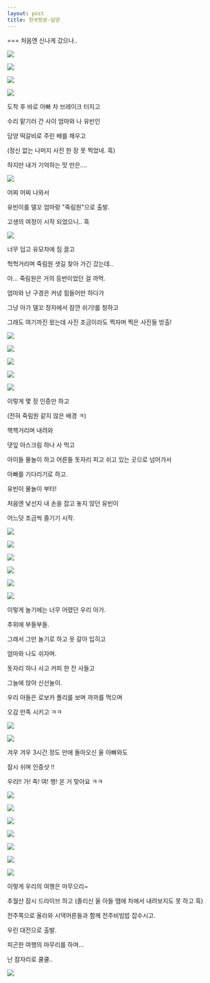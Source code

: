 ```yaml
---
layout: post
title: 한국방문-담양
---
```

===
처음엔 신나게 갔으나..

![](https://dl.dropboxusercontent.com/u/9792864/150525%20%EB%8B%B4%EC%96%91%ED%94%BC%ED%81%AC%EB%8B%89/DSC03608.JPG)


![](https://dl.dropboxusercontent.com/u/9792864/150525%20%EB%8B%B4%EC%96%91%ED%94%BC%ED%81%AC%EB%8B%89/DSC03609.JPG)


![](https://dl.dropboxusercontent.com/u/9792864/150525%20%EB%8B%B4%EC%96%91%ED%94%BC%ED%81%AC%EB%8B%89/DSC03610.JPG)


![](https://dl.dropboxusercontent.com/u/9792864/150525%20%EB%8B%B4%EC%96%91%ED%94%BC%ED%81%AC%EB%8B%89/DSC03611.JPG)


도착 후 바로 아빠 차 브레이크 터지고

수리 맡기러 간 사이 엄마와 나 유빈인 

담양 떡갈비로 주린 배를 채우고 

(정신 없는 나머지 사진 한 장 못 찍었네. 흑)

하지만 내가 기억하는 맛 만은....

![](https://ssl.pstatic.net/static/pwe/nm/st/moon_james/20_h.png)


어찌 어찌 나와서

유빈이를 델꼬 엄마랑 "죽림원"으로 출발.

고생의 여정이 시작 되었으니.. 흑

![](https://encrypted-tbn3.gstatic.com/images?q=tbn:ANd9GcSkYul-dvNrclPWw_3UxmpACzg1rlQ0EbcCZVwLj1dpsybIxV2L)


너무 덥고 유모차에 짐 끌고

헉헉거리며 죽림원 샛길 찾아 가긴 갔는데..

아... 죽림원은 거의 등반이었던 걸 까먹.

엄마와 난 구경은 커녕 힘들어만 하다가

그냥 아가 델꼬 정자에서 잠깐 쉬기!를 청하고

그래도 여기까진 왔는데 사진 조금이라도 찍자며 찍은 사진들 방출!

![](https://dl.dropboxusercontent.com/u/9792864/150525%20%EB%8B%B4%EC%96%91%ED%94%BC%ED%81%AC%EB%8B%89/20150525_141038.jpg)


![](https://dl.dropboxusercontent.com/u/9792864/150525%20%EB%8B%B4%EC%96%91%ED%94%BC%ED%81%AC%EB%8B%89/20150525_141109.jpg)


![](https://dl.dropboxusercontent.com/u/9792864/150525%20%EB%8B%B4%EC%96%91%ED%94%BC%ED%81%AC%EB%8B%89/20150525_141154.jpg)


![](https://dl.dropboxusercontent.com/u/9792864/150525%20%EB%8B%B4%EC%96%91%ED%94%BC%ED%81%AC%EB%8B%89/20150525_141209.jpg)


![](https://dl.dropboxusercontent.com/u/9792864/150525%20%EB%8B%B4%EC%96%91%ED%94%BC%ED%81%AC%EB%8B%89/20150525_141223.jpg)


이렇게 몇 장 인증만 하고

(전혀 죽림원 같지 않은 배경 ㅋ)

헥헥거리며 내려와

댓잎 아스크림 하나 사 먹고

아이들 물놀이 하고 어른들 돗자리 피고 쉬고 있는 곳으로 넘어가서

아빠를 기다리기로 하고.

유빈이 물놀이 부터!

처음엔 낯선지 내 손을 잡고 놓지 않던 유빈이

어느덧 조금씩 즐기기 시작.

![](https://dl.dropboxusercontent.com/u/9792864/150525%20%EB%8B%B4%EC%96%91%ED%94%BC%ED%81%AC%EB%8B%89/20150525_150907.jpg)


![](https://dl.dropboxusercontent.com/u/9792864/150525%20%EB%8B%B4%EC%96%91%ED%94%BC%ED%81%AC%EB%8B%89/20150525_150915.jpg)


![](https://dl.dropboxusercontent.com/u/9792864/150525%20%EB%8B%B4%EC%96%91%ED%94%BC%ED%81%AC%EB%8B%89/20150525_150936.jpg)


![](https://dl.dropboxusercontent.com/u/9792864/150525%20%EB%8B%B4%EC%96%91%ED%94%BC%ED%81%AC%EB%8B%89/20150525_150951.jpg)


![](https://dl.dropboxusercontent.com/u/9792864/150525%20%EB%8B%B4%EC%96%91%ED%94%BC%ED%81%AC%EB%8B%89/20150525_151025.jpg)


![](https://dl.dropboxusercontent.com/u/9792864/150525%20%EB%8B%B4%EC%96%91%ED%94%BC%ED%81%AC%EB%8B%89/20150525_151041.jpg)


이렇게 놀기에는 너무 어렸던 우리 아가.

추위에 부들부들.

그래서 그만 놀기로 하고 옷 갈아 입히고

엄마와 나도 쉬자며.

돗자리 하나 사고 커피 한 잔 사들고

그늘에 앉아 신선놀이.

우리 아들은 로보카 폴리를 보며 까까를 먹으며

오감 만족 시키고 ㅋㅋ

![](ttps://dl.dropboxusercontent.com/u/9792864/150525%20%EB%8B%B4%EC%96%91%ED%94%BC%ED%81%AC%EB%8B%89/20150525_160456.jpg)


![](https://dl.dropboxusercontent.com/u/9792864/150525%20%EB%8B%B4%EC%96%91%ED%94%BC%ED%81%AC%EB%8B%89/20150525_160541.jpg)


겨우 겨우 3시간 정도 만에 돌아오신 울 아빠와도

잠시 쉬며 인증샷 !!

우리!! 가! 족! 여! 행! 온 거 맞아요 ㅋㅋ

![](https://dl.dropboxusercontent.com/u/9792864/150525%20%EB%8B%B4%EC%96%91%ED%94%BC%ED%81%AC%EB%8B%89/20150525_163309.jpg)


![](https://dl.dropboxusercontent.com/u/9792864/150525%20%EB%8B%B4%EC%96%91%ED%94%BC%ED%81%AC%EB%8B%89/20150525_163331.jpg)


![](https://dl.dropboxusercontent.com/u/9792864/150525%20%EB%8B%B4%EC%96%91%ED%94%BC%ED%81%AC%EB%8B%89/20150525_163335.jpg)


![](https://dl.dropboxusercontent.com/u/9792864/150525%20%EB%8B%B4%EC%96%91%ED%94%BC%ED%81%AC%EB%8B%89/20150525_163338.jpg)


![](https://dl.dropboxusercontent.com/u/9792864/150525%20%EB%8B%B4%EC%96%91%ED%94%BC%ED%81%AC%EB%8B%89/20150525_163407.jpg)


![](https://dl.dropboxusercontent.com/u/9792864/150525%20%EB%8B%B4%EC%96%91%ED%94%BC%ED%81%AC%EB%8B%89/20150525_163409.jpg)


![](https://dl.dropboxusercontent.com/u/9792864/150525%20%EB%8B%B4%EC%96%91%ED%94%BC%ED%81%AC%EB%8B%89/20150525_163416.jpg)


이렇게 우리의 여행은 마무으리~

추월산 잠시 드라이브 하고 (졸리신 울 아들 땜에 차에서 내려보지도 못 하고 흑)

전주쪽으로 올라와 시댁어른들과 함께 전주비빔밥 잡수시고.

우린 대전으로 출발.

피곤한 여행의 마무리를 하며...

난 잠자리로 쿨쿨..

![](http://cfile201.uf.daum.net/image/2451D03F539C270304C7D3)